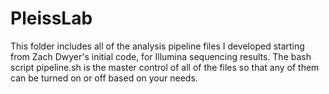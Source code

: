 # PleissLab

This folder includes all of the analysis pipeline files I developed starting from Zach Dwyer's initial code, for Illumina sequencing results. The bash script pipeline.sh is the master control of all of the files so that any of them can be turned on or off based on your needs.
